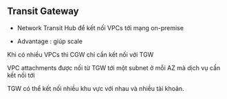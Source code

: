 ## Transit Gateway

- Network Transit Hub để kết nối VPCs tới mạng on-premise

- Advantage : giúp scale

Khi có nhiều VPCs thì CGW chỉ cần kết nối với TGW

VPC attachments được nối từ TGW tới một subnet ở mỗi AZ mà dịch vụ cần kết nối tới

TGW có thể kết nối nhiều khu vực với nhau và nhiều tài khoản. 